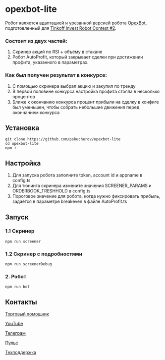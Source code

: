 # opexbot-lite

Робот является адаптацией и урезанной версией робота [OpexBot](https://github.com/pskucherov/OpexBot/), подготовленный для [Tinkoff Invest Robot Contest #2](https://meetup.tinkoff.ru/event/tinkoff-invest-robot-contest-2/).

### Состоит из двух частей:
1. Скринер акций по RSI + объёму в стакане
1. Робот AutoProfit, который закрывает сделки при достижении профита, указанного в параметрах.

### Как был получен результат в конкурсе:
1. С помощью скринера выбрал акцию и закупил по тренду
1. В первой половине конкурса настройка профита стояла в несколько процентов
1. Ближе к окончанию конкурса процент прибыли на сделку в конфиге был уменьшен, чтобы собрать небольшие движения перед окончанием конкурса

## Установка
```
git clone https://github.com/pskucherov/opexbot-lite
cd opexbot-lite
npm i
```

## Настройка
1. Для запуска робота заполните token, account id и appname в config.ts
1. Для тюнинга скринера измените значения SCREENER_PARAMS и ORDERBOOK_TRESHHOLD в config.ts
1. Пороговое значение для робота, когда нужно фиксировать прибыль, задаётся в параметре breakeven в файле AutoProfit.ts


## Запуск

### 1.1 Скринер
`npm run screener`

### 1.2 Скринер с подробностями
`npm run screenerDebug`

### 2. Робот
`npm run bot`


## Контакты
[Торговый помощник](https://opexflow.com/kit)

[YouTube](https://www.youtube.com/channel/UCfAEA159a0QMBcswJ23S2rA)

[Телеграм](https://t.me/opexflow)

[Пульс](https://www.tinkoff.ru/invest/social/profile/Opexflow/)

[Техподдержка](https://t.me/opexbotru)
